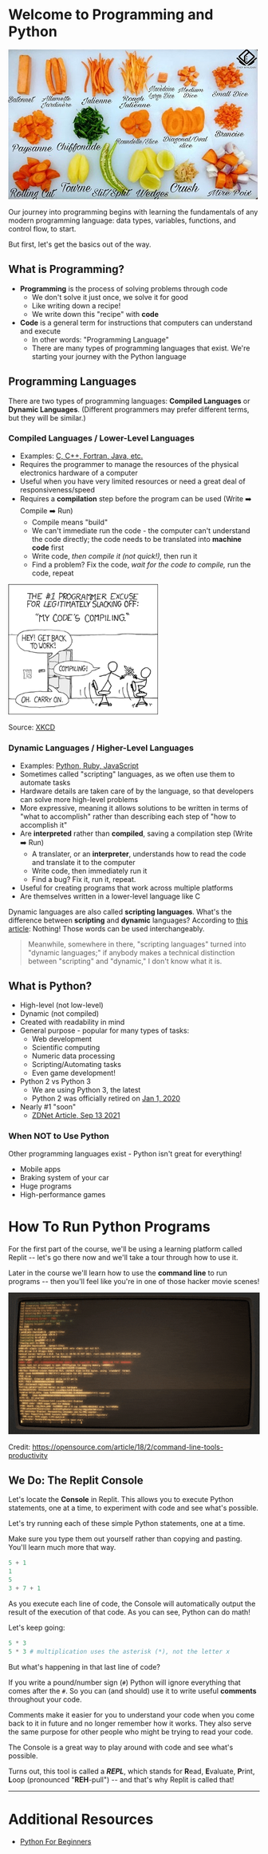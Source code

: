 # Welcome to Programming and Python

<img src="assets/cuts.jpg" width="500" />

Our journey into programming begins with learning the fundamentals of any modern programming language:  data types, variables, functions, and control flow, to start.

But first, let's get the basics out of the way.

## What is Programming?

* **Programming** is the process of solving problems through code
   * We don't solve it just once, we solve it for good
   * Like writing down a recipe!
   * We write down this "recipe" with **code**
* **Code** is a general term for instructions that computers can understand and execute
   * In other words: "Programming Language"
   * There are many types of programming languages that exist. We're starting your journey with the Python language

## Programming Languages

There are two types of programming languages: **Compiled Languages** or **Dynamic Languages**. (Different programmers may prefer different terms, but they will be similar.)

### Compiled Languages / Lower-Level Languages

* Examples: [C, C++, Fortran, Java, etc.](https://en.wikipedia.org/wiki/Compiled_language)
* Requires the programmer to manage the resources of the physical electronics hardware of a computer
* Useful when you have very limited resources or need a great deal of responsiveness/speed
* Requires a **compilation** step before the program can be used (Write :arrow_right: Compile :arrow_right: Run)
   * Compile means "build"
   * We can't immediate run the code - the computer can't understand the code directly; the code needs to be translated into **machine code** first
   * Write code, *then compile it (not quick!),* then run it
   * Find a problem? Fix the code, *wait for the code to compile,* run the code, repeat

<img src="assets/compiling.png" width="300" />

Source: [XKCD](https://xkcd.com/303/)

### Dynamic Languages / Higher-Level Languages

* Examples: [Python, Ruby, JavaScript](https://en.wikipedia.org/wiki/Interpreted_language)
* Sometimes called "scripting" languages, as we often use them to automate tasks
* Hardware details are taken care of by the language, so that developers can solve more high-level problems
* More expressive, meaning it allows solutions to be written in terms of "what to accomplish" rather than describing each step of "how to accomplish it"
* Are **interpreted** rather than **compiled**, saving a compilation step (Write :arrow_right: Run)
   * A translater, or an **interpreter**, understands how to read the code and translate it to the computer
   * Write code, then immediately run it
   * Find a bug? Fix it, run it, repeat.
* Useful for creating programs that work across multiple platforms
* Are themselves written in a lower-level language like C

Dynamic languages are also called **scripting languages**. What's the difference between **scripting** and **dynamic** languages? According to [this article](https://www.cio.com/article/2373686/the-differences-between-dynamic-scripting-languages-and--regular--languages-no-longer-matt.html): Nothing! Those words can be used interchangeably.
    
> Meanwhile, somewhere in there, "scripting languages" turned into "dynamic languages;" if anybody makes a technical distinction between "scripting" and "dynamic," I don't know what it is.

## What is Python?

* High-level (not low-level)
* Dynamic (not compiled)
* Created with readability in mind
* General purpose - popular for many types of tasks:
   * Web development
   * Scientific computing
   * Numeric data processing
   * Scripting/Automating tasks
   * Even game development!
* Python 2 vs Python 3
   * We are using Python 3, the latest
   * Python 2 was officially retired on [Jan 1, 2020](https://pythonclock.org)
* Nearly #1 "soon"
   * [ZDNet Article, Sep 13 2021](https://www.zdnet.com/article/programming-languages-python-is-on-the-verge-of-another-big-step-forward/)

### When **NOT** to Use Python

Other programming languages exist - Python isn't great for everything!

* Mobile apps
* Braking system of your car
* Huge programs
* High-performance games

# How To Run Python Programs

For the first part of the course, we'll be using a learning platform called Replit -- let's go there now and we'll take a tour through how to use it. 

Later in the course we'll learn how to use the **command line** to run programs -- then you'll feel like you're in one of those hacker movie scenes!

![](assets/genact.gif)

Credit: https://opensource.com/article/18/2/command-line-tools-productivity

## We Do: The Replit Console

Let's locate the **Console** in Replit. This allows you to execute Python statements, one at a time, to experiment with code and see what's possible.

Let's try running each of these simple Python statements, one at a time.

Make sure you type them out yourself rather than copying and pasting. You'll learn much more that way.

```python
5 + 1
1
5
3 + 7 + 1
```

As you execute each line of code, the Console will automatically output the result of the execution of that code. As you can see, Python can do math!

Let's keep going:

```python
5 * 3
5 * 3 # multiplication uses the asterisk (*), not the letter x
```

But what's happening in that last line of code?

If you write a pound/number sign (`#`) Python will ignore everything that comes after the `#`. So you can (and should) use it to write useful **comments** throughout your code.

Comments make it easier for you to understand your code when you come back to it in future and no longer remember how it works. They also serve the same purpose for other people who might be trying to read your code.

The Console is a great way to play around with code and see what's possible.

Turns out, this tool is called a ***REPL***, which stands for **R**ead, **E**valuate, **P**rint, **L**oop (pronounced "**REH**-pull") -- and that's why Replit is called that!

---

# Additional Resources

* [Python For Beginners](http://www.pythonforbeginners.com/basics/python-variables)




<!--
## Command Line

Running Python programs is pretty straightforward and is done from the command line environment.

This is something we'll look at later in the course, but if you have a file called `my_program_file.py`, you run it with:

```zsh
python my_program_file.py
```

We'll be seeing lots of this soon.

But first let's see another way of running Python programs.

## Python REPL

Another way to run Python programs is interactively, through the Python ***REPL***, which stands for **R**ead, **E**valuate, **P**rint, **L**oop (pronounced "**REH**-pull").

If you just execute `python` on the command line (without specifying the name of a file), you are launched into a program that allows you to run Python statements interactively instead of writing them in a file. 

This is the Python REPL, and it allow us to experiment with code and see what's possible.

Let's try it. Run the command `python` on its own to start the Python REPL:

![!Python REPL from the terminal](assets/python_repl.png)

### REPL Summary

The REPL is a great way to play around with code and see what's possible. (Though you won't be able to save your program to run again later.)

You can type `exit()` or hit <kbd>Ctrl</kbd>+<kbd>D</kbd> at any time to return back to the operating system command line.

Using the Python REPL to experiment with bits of Python code as you work on future assignments and projects is an excellent habit to get into!

-->
